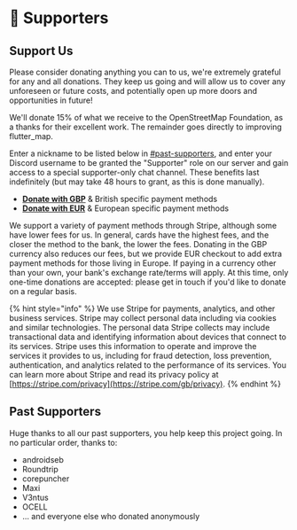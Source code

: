 # 💝 Supporters

## Support Us

Please consider donating anything you can to us, we're extremely grateful for any and all donations. They keep us going and will allow us to cover any unforeseen or future costs, and potentially open up more doors and opportunities in future!

We'll donate 15% of what we receive to the OpenStreetMap Foundation, as a thanks for their excellent work. The remainder goes directly to improving flutter\_map.

Enter a nickname to be listed below in [#past-supporters](supporters.md#past-supporters "mention"), and enter your Discord username to be granted the "Supporter" role on our server and gain access to a special supporter-only chat channel. These benefits last indefinitely (but may take 48 hours to grant, as this is done manually).

* [**Donate with GBP**](https://donate.stripe.com/14kg1s1CB0dSdk4cMM) & British specific payment methods
* [**Donate with EUR**](https://donate.stripe.com/cN202ugxvbWA93O146) & European specific payment methods

We support a variety of payment methods through Stripe, although some have lower fees for us. In general, cards have the highest fees, and the closer the method to the bank, the lower the fees. Donating in the GBP currency also reduces our fees, but we provide EUR checkout to add extra payment methods for those living in Europe. If paying in a currency other than your own, your bank's exchange rate/terms will apply. At this time, only one-time donations are accepted: please get in touch if you'd like to donate on a regular basis.

{% hint style="info" %}
We use Stripe for payments, analytics, and other business services.  Stripe may collect personal data including via cookies and similar technologies.  The personal data Stripe collects may include transactional data and identifying information about devices that connect to its services. Stripe uses this information to operate and improve the services it provides to us, including for fraud detection, loss prevention, authentication, and analytics related to the performance of its services.  You can learn more about Stripe and read its privacy policy at [https://stripe.com/privacy](https://stripe.com/gb/privacy).
{% endhint %}

## Past Supporters

Huge thanks to all our past supporters, you help keep this project going. In no particular order, thanks to:

* androidseb
* Roundtrip
* corepuncher
* Maxi
* V3ntus
* OCELL
* ... and everyone else who donated anonymously
